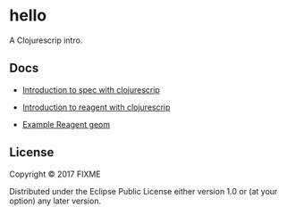# hello

A Clojurescrip intro.

## Docs

  * [Introduction to spec with clojurescrip](doc/intro.md)

  * [Introduction to reagent with clojurescrip](doc/reagent.md)

  * [Example Reagent geom ](doc/geom.md)

## License

Copyright © 2017 FIXME

Distributed under the Eclipse Public License either version 1.0 or (at
your option) any later version.
